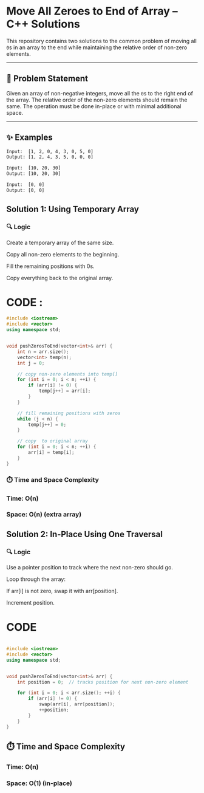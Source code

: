 # Move All Zeroes to End of Array – C++ Solutions

This repository contains two solutions to the common problem of moving all `0`s in an array to the end while maintaining the relative order of non-zero elements.

---

## 🧠 Problem Statement

Given an array of non-negative integers, move all the `0`s to the right end of the array. The relative order of the non-zero elements should remain the same. The operation must be done in-place or with minimal additional space.

---

## ✨ Examples

```txt
Input:  [1, 2, 0, 4, 3, 0, 5, 0]
Output: [1, 2, 4, 3, 5, 0, 0, 0]

Input:  [10, 20, 30]
Output: [10, 20, 30]

Input:  [0, 0]
Output: [0, 0]
```
## Solution 1: Using Temporary Array


### 🔍 Logic
Create a temporary array of the same size.

Copy all non-zero elements to the beginning.

Fill the remaining positions with 0s.

Copy everything back to the original array.

# CODE :
```cpp
#include <iostream>
#include <vector>
using namespace std;


void pushZerosToEnd(vector<int>& arr) {
    int n = arr.size();
    vector<int> temp(n);
    int j = 0;

    // copy non-zero elements into temp[]
    for (int i = 0; i < n; ++i) {
        if (arr[i] != 0) {
            temp[j++] = arr[i];
        }
    }

    // fill remaining positions with zeros
    while (j < n) {
        temp[j++] = 0;
    }

    // copy  to original array
    for (int i = 0; i < n; ++i) {
        arr[i] = temp[i];
    }
}
```

### ⏱️ Time and Space Complexity
### Time: O(n)

### Space: O(n) (extra array)

## Solution 2: In-Place Using One Traversal


### 🔍 Logic
Use a pointer position to track where the next non-zero should go.

Loop through the array:

If arr[i] is not zero, swap it with arr[position].

Increment position.
# CODE
```cpp

#include <iostream>
#include <vector>
using namespace std;


void pushZerosToEnd(vector<int>& arr) {
    int position = 0;  // tracks position for next non-zero element

    for (int i = 0; i < arr.size(); ++i) {
        if (arr[i] != 0) {
            swap(arr[i], arr[position]);
            ++position;
        }
    }
}
```
## ⏱️ Time and Space Complexity
### Time: O(n)

### Space: O(1) (in-place)
